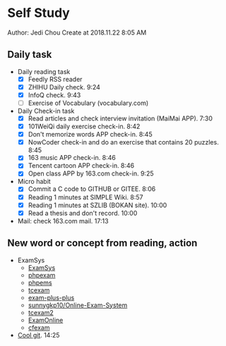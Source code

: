 # Self Study

Author: Jedi Chou
Create at 2018.11.22 8:05 AM

## Daily task

* Daily reading task
  -[x] Feedly RSS reader
  -[x] ZHIHU Daily check. 9:24
  -[x] InfoQ check. 9:43
  -[ ] Exercise of Vocabulary (vocabulary.com)

* Daily Check-in task
  -[x] Read articles and check interview invitation (MaiMai APP). 7:30
  -[x] 101WeiQi daily exercise check-in. 8:42
  -[x] Don't memorize words APP check-in. 8:45
  -[x] NowCoder check-in and do an exercise that contains 20 puzzles. 8:45
  -[x] 163 music APP check-in. 8:46
  -[x] Tencent cartoon APP check-in. 8:46
  -[x] Open class APP by 163.com check-in. 9:25

* Micro habit
  -[x] Commit a C code to GITHUB or GITEE. 8:06
  -[x] Reading 1 minutes at SIMPLE Wiki. 8:57
  -[x] Reading 1 minutes at SZLIB (BOKAN site). 10:00
  -[x] Read a thesis and don't record. 10:00

* Mail: check 163.com mail. 17:13

## New word or concept from reading, action

* ExamSys
  * [ExamSys](https://github.com/lrx0014/ExamSys)
  * [phpexam](https://sourceforge.net/projects/phpexam/)
  * [phpems](https://github.com/phpems/phpems)
  * [tcexam](https://www.oschina.net/p/tcexam/)
  * [exam-plus-plus](https://www.oschina.net/p/exam-plus-plus)
  * [sunnygkp10/Online-Exam-System](https://github.com/sunnygkp10/Online-Exam-System-)
  * [tcexam2](https://tcexam.org/)
  * [ExamOnline](https://github.com/wepeng/ExamOnline)
  * [cfexam](https://github.com/cforth/cfexam)
* [Cool git](https://learngitbranching.js.org/?demo). 14:25